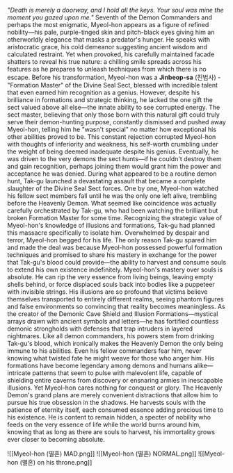 
_"Death is merely a doorway, and I hold all the keys. Your soul was mine the moment you gazed upon me."_
Seventh of the Demon Commanders and perhaps the most enigmatic, Myeol-hon appears as a figure of refined nobility—his pale, purple-tinged skin and pitch-black eyes giving him an otherworldly elegance that masks a predator's hunger. He speaks with aristocratic grace, his cold demeanor suggesting ancient wisdom and calculated restraint. Yet when provoked, his carefully maintained facade shatters to reveal his true nature: a chilling smile spreads across his features as he prepares to unleash techniques from which there is no escape.
Before his transformation, Myeol-hon was a **Jinbeop-sa** (진법사) - "Formation Master" of the Divine Seal Sect, blessed with incredible talent that even earned him recognition as a genius. However, despite his brilliance in formations and strategic thinking, he lacked the one gift the sect valued above all else—the innate ability to see corrupted energy. The sect master, believing that only those born with this natural gift could truly serve their demon-hunting purpose, constantly dismissed and pushed away Myeol-hon, telling him he "wasn't special" no matter how exceptional his other abilities proved to be. This constant rejection corrupted Myeol-hon with thoughts of inferiority and weakness, his self-worth crumbling under the weight of being deemed inadequate despite his genius. Eventually, he was driven to the very demons the sect hunts—if he couldn't destroy them and gain recognition, perhaps joining them would grant him the power and acceptance he was denied.
During what appeared to be a routine demon hunt, Tak-gu launched a devastating assault that became a complete slaughter of the Divine Seal Sect forces. One by one, Myeol-hon watched his fellow sect members fall until he was the only one left alive, trembling before the Heavenly Demon. What seemed like coincidence was actually carefully orchestrated by Tak-gu, who had been watching the brilliant but broken Formation Master for some time. Recognizing the strategic value of Myeol-hon's knowledge of illusions and formations, Tak-gu had planned this massacre specifically to isolate him. Overwhelmed by despair and terror, Myeol-hon begged for his life. The only reason Tak-gu spared him and made the deal was because Myeol-hon possessed powerful formation techniques and promised to share his mastery in exchange for the power that Tak-gu's blood could provide—the ability to harvest and consume souls to extend his own existence indefinitely.
Myeol-hon's mastery over souls is absolute. He can rip the very essence from living beings, leaving empty shells behind, or force displaced souls back into bodies like a puppeteer with invisible strings. His illusions are so profound that victims believe themselves transported to entirely different realms, seeing phantom figures and false environments so convincing that reality becomes meaningless. As the creator of the Demonic Cave Shield and Illusion Formations—mystical arrays drawn with ancient symbols and letters—he has fortified countless demonic strongholds with defenses that trap intruders in layered nightmares.
Like all demon commanders, his powers stem from drinking Tak-gu's blood, which ironically makes the Heavenly Demon the only being immune to his abilities. Even his fellow commanders fear him, never knowing what twisted fate he might weave for those who anger him. His formations have become legendary among demons and humans alike—intricate patterns that seem to pulse with malevolent life, capable of shielding entire caverns from discovery or ensnaring armies in inescapable illusions.
Yet Myeol-hon cares nothing for conquest or glory. The Heavenly Demon's grand plans are merely convenient distractions that allow him to pursue his true obsession in the shadows. He harvests souls with the patience of eternity itself, each consumed essence adding precious time to his existence. He is content to remain hidden, a specter of nobility who feeds on the very essence of life while the world burns around him, knowing that as long as there are souls to harvest, his immortality grows ever closer to becoming absolute.


![[Myeol-hon (멸혼) MAD.png]]
![[Myeol-hon (멸혼) NORMAL.png]]
![[Myeol-hon (멸혼) on his throne.png]]